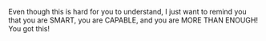 Even though this is hard for you to understand, I just want to remind you that you are SMART, you are CAPABLE, and you are MORE THAN ENOUGH! You got this!
